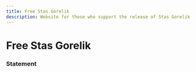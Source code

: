 ```yaml
---
title: Free Stas Gorelik 
description: Website for those who support the release of Stas Gorelik 
---
```


# Free Stas Gorelik 

### Statement


